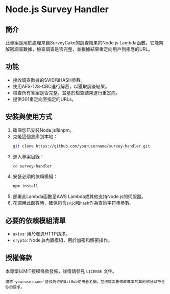 # Node.js Survey Handler

## 簡介
此專案是用於處理來自SurveyCake的調查結果的Node.js Lambda函數。它能夠解密調查數據，檢查調查是否完整，並根據結果重定向用戶到相應的URL。

## 功能
- 接收調查數據的SVID和HASH參數。
- 使用AES-128-CBC進行解密，以獲取調查結果。
- 檢查所有答案是否完整，並基於檢查結果進行重定向。
- 提供301重定向至指定的URLs。

## 安裝與使用方式
1. 確保您已安裝Node.js和npm。
2. 克隆這個倉庫到本地：
   ```bash
   git clone https://github.com/yourusername/survey-handler.git
   ```
3. 進入專案目錄：
   ```bash
   cd survey-handler
   ```
4. 安裝必須的依賴模組：
   ```bash
   npm install
   ```
5. 部署此Lambda函數至AWS Lambda或其他支持Node.js的伺服器。
6. 在調用此函數時，確保包含`svid`和`hash`作為查詢字符串參數。

## 必要的依賴模組清單
- `axios`: 用於發送HTTP請求。
- `crypto`: Node.js內置模組，用於加密和解密操作。

## 授權條款
本專案以MIT授權條款發佈，詳情請參見 `LICENSE` 文件。

```
請將`yourusername`替換為你的GitHub使用者名稱，並根據需要修改專案的其他部分以符合你的要求。